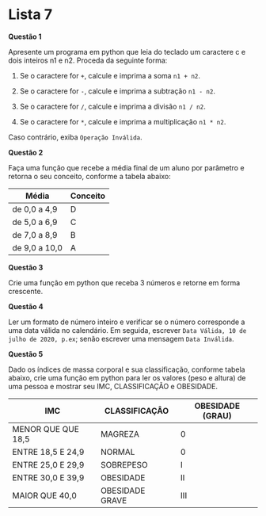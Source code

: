 # Lista 7

**Questão 1**

  Apresente um programa em python que leia do teclado um caractere c e dois inteiros n1 e n2. Proceda da seguinte forma:

1. Se o caractere for `+`, calcule e imprima a soma `n1 + n2`.

2. Se o caractere for `-`, calcule e imprima a subtração `n1 - n2`.

3. Se o caractere for `/`, calcule e imprima a divisão `n1 / n2`.

4. Se o caractere for `*`, calcule e imprima a multiplicação `n1 * n2`.

Caso contrário, exiba `Operação Inválida`.

**Questão 2**

 Faça uma função que recebe a média final de um aluno por parâmetro e retorna o seu conceito, conforme a tabela abaixo:

Média | Conceito
--- | ---
de 0,0 a 4,9  | D
de 5,0 a 6,9  | C
de 7,0 a 8,9  | B
de 9,0 a 10,0 | A

**Questão 3**

 Crie uma função em python que receba 3 números e retorne em forma crescente.

**Questão 4**

 Ler um formato de número inteiro e verificar se o número corresponde a uma data válida no calendário. Em seguida, escrever `Data Válida, 10 de julho de 2020, p.ex`; senão escrever uma mensagem `Data Inválida`.

**Questão 5**

 Dado os índices de massa corporal e sua classificação, conforme tabela abaixo, crie uma função em python para ler os valores (peso e altura) de uma pessoa e mostrar seu IMC, CLASSIFICAÇÃO e OBESIDADE.

IMC | CLASSIFICAÇÂO | OBESIDADE (GRAU)
--- | --------------| ---------
MENOR QUE QUE 18,5  | MAGREZA | 0
ENTRE 18,5 E 24,9  | NORMAL | 0
ENTRE 25,0 E 29,9  | SOBREPESO | I
ENTRE 30,0 E 39,9  | OBESIDADE | II
MAIOR QUE 40,0 | OBESIDADE GRAVE | III


